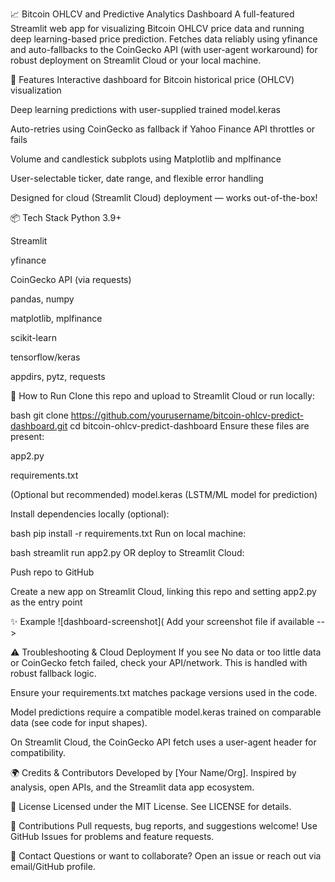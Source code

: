  📈 Bitcoin OHLCV and Predictive Analytics Dashboard
A full-featured Streamlit web app for visualizing Bitcoin OHLCV price data and running deep learning-based price prediction. Fetches data reliably using yfinance and auto-fallbacks to the CoinGecko API (with user-agent workaround) for robust deployment on Streamlit Cloud or your local machine.

🚀 Features
Interactive dashboard for Bitcoin historical price (OHLCV) visualization

Deep learning predictions with user-supplied trained model.keras

Auto-retries using CoinGecko as fallback if Yahoo Finance API throttles or fails

Volume and candlestick subplots using Matplotlib and mplfinance

User-selectable ticker, date range, and flexible error handling

Designed for cloud (Streamlit Cloud) deployment — works out-of-the-box!

📦 Tech Stack
Python 3.9+

Streamlit

yfinance

CoinGecko API (via requests)

pandas, numpy

matplotlib, mplfinance

scikit-learn

tensorflow/keras

appdirs, pytz, requests

🔧 How to Run
Clone this repo and upload to Streamlit Cloud or run locally:

bash
git clone https://github.com/yourusername/bitcoin-ohlcv-predict-dashboard.git
cd bitcoin-ohlcv-predict-dashboard
Ensure these files are present:

app2.py

requirements.txt

(Optional but recommended) model.keras (LSTM/ML model for prediction)

Install dependencies locally (optional):

bash
pip install -r requirements.txt
Run on local machine:

bash
streamlit run app2.py
OR deploy to Streamlit Cloud:

Push repo to GitHub

Create a new app on Streamlit Cloud, linking this repo and setting app2.py as the entry point

✨ Example
![dashboard-screenshot]( Add your screenshot file if available -->

⚠️ Troubleshooting & Cloud Deployment
If you see No data or too little data or CoinGecko fetch failed, check your API/network. This is handled with robust fallback logic.

Ensure your requirements.txt matches package versions used in the code.

Model predictions require a compatible model.keras trained on comparable data (see code for input shapes).

On Streamlit Cloud, the CoinGecko API fetch uses a user-agent header for compatibility.

🌍 Credits & Contributors
Developed by [Your Name/Org].
Inspired by analysis, open APIs, and the Streamlit data app ecosystem.

📜 License
Licensed under the MIT License. See LICENSE for details.

🤝 Contributions
Pull requests, bug reports, and suggestions welcome!
Use GitHub Issues for problems and feature requests.

📣 Contact
Questions or want to collaborate? Open an issue or reach out via email/GitHub profile.


